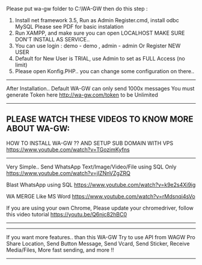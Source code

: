Please put wa-gw folder to C:\WA-GW
then do this step :
1. Install net framework 3.5, Run as Admin Register.cmd, install odbc MySQL
   Please see PDF for basic instalation
2. Run XAMPP, and make sure you can open LOCALHOST
   MAKE SURE DON'T INSTALL AS SERVICE..
3. You can use login  : demo - demo , admin - admin
   Or Register NEW USER
4. Default for New User is TRIAL, use Admin to set as FULL Access (no limit)
5. Please open Konfig.PHP.. you can change some configuration on there..

-----------------------------------------------------------------------------
After Installation..
Default WA-GW can only send 1000x messages
You must generate Token here http://wa-gw.com/token to be Unlimited

-----------------------------------------------------------------------------
PLEASE WATCH THESE VIDEOS TO KNOW MORE ABOUT WA-GW:
-----------------------------------------------------------------------------
HOW TO INSTALL WA-GW ?? AND SETUP SUB DOMAIN WITH VPS
https://www.youtube.com/watch?v=TGozimKyfns


-----------------------------------------------------------------------------
Very Simple.. Send WhatsApp Text/Image/Video/File using SQL Only
https://www.youtube.com/watch?v=jIZNnVZgZRQ

Blast WhatsApp using SQL
https://www.youtube.com/watch?v=k9e2s4Xi9ig

WA MERGE Like MS Word
https://www.youtube.com/watch?v=rMdsnqi4sVo

If you are using your own Chrome, Please update your chromedriver, follow this video tutorial https://youtu.be/Q6njc82hBC0

-----------------------------------------------------------------------------
-----------------------------------------------------------------------------
If you want more features.. than this WA-GW
Try to use API from WAGW Pro
Share Location, Send Button Message, Send Vcard, Send Sticker, Receive Media/Files, More fast sending, and more !!

-----------------------------------------------------------------------------

